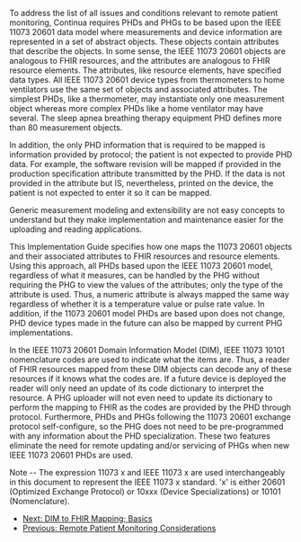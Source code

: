 To address the list of all issues and conditions relevant to remote patient monitoring, Continua requires PHDs and PHGs to be based upon the IEEE 11073 20601 data model where measurements and device information are represented in a set of abstract objects. These objects contain attributes that describe the objects. In some sense, the IEEE 11073 20601 objects are analogous to FHIR resources, and the attributes are analogous to FHIR resource elements. The attributes, like resource elements, have specified data types. All IEEE 11073 20601 device types from thermometers to home ventilators use the same set of objects and associated attributes. The simplest PHDs, like a thermometer, may instantiate only one measurement object whereas more complex PHDs like a home ventilator may have several. The sleep apnea breathing therapy equipment PHD defines more than 80 measurement objects.

In addition, the only PHD information that is required to be mapped is information provided by protocol; the patient is not expected to provide PHD data. For example, the software revision will be mapped if provided in the production specification attribute transmitted by the PHD. If the data is not provided in the attribute but IS, nevertheless, printed on the device, the patient is not expected to enter it so it can be mapped.

Generic measurement modeling and extensibility are not easy concepts to understand but they make implementation and maintenance easier for the uploading and reading applications.

This Implementation Guide specifies how one maps the 11073 20601 objects and their associated attributes to FHIR resources and resource elements. Using this approach, all PHDs based upon the IEEE 11073 20601 model, regardless of what it measures, can be handled by the PHG without requiring the PHG to view the values of the attributes; only the type of the attribute is used. Thus, a numeric attribute is always mapped the same way regardless of whether it is a temperature value or pulse rate value. In addition, if the 11073 20601 model PHDs are based upon does not change, PHD device types made in the future can also be mapped by current PHG implementations.

In the IEEE 11073 20601 Domain Information Model (DIM), IEEE 11073 10101 nomenclature codes are used to indicate what the items are. Thus, a reader of FHIR resources mapped from these DIM objects can decode any of these resources if it knows what the codes are. If a future device is deployed the reader will only need an update of its code dictionary to interpret the resource. A PHG uploader will not even need to update its dictionary to perform the mapping to FHIR as the codes are provided by the PHD through protocol. Furthermore, PHDs and PHGs following the 11073 20601 exchange protocol self-configure, so the PHG does not need to be pre-programmed with any information about the PHD specialization. These two features eliminate the need for remote updating and/or servicing of PHGs when new IEEE 11073 20601 PHDs are used.

Note -- The expression 11073 x and IEEE 11073 x are used interchangeably in this document to represent the IEEE 11073 x standard. 'x' is either 20601 (Optimized Exchange Protocol) or 10xxx (Device Specializations) or 10101 (Nomenclature).

 - [Next: DIM to FHIR Mapping; Basics](DIMtoFHIRMapping.html)
 - [Previous: Remote Patient Monitoring Considerations](RemotePatientMonitoringConsiderations.html)
